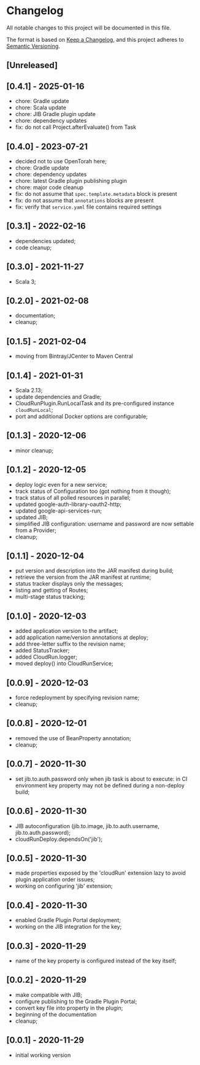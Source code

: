 # Changelog
All notable changes to this project will be documented in this file.

The format is based on [Keep a Changelog](https://keepachangelog.com/en/1.0.0/),
and this project adheres to [Semantic Versioning](https://semver.org/spec/v2.0.0.html).

## [Unreleased]

## [0.4.1] - 2025-01-16
- chore: Gradle update
- chore: Scala update
- chore: JIB Gradle plugin update
- chore: dependency updates
- fix: do not call Project.afterEvaluate() from Task

## [0.4.0] - 2023-07-21
- decided not to use OpenTorah here;
- chore: Gradle update
- chore: dependency updates
- chore: latest Gradle plugin publishing plugin
- chore: major code cleanup
- fix: do not assume that `spec.template.metadata` block is present
- fix: do not assume that `annotations` blocks are present
- fix: verify that `service.yaml` file contains required settings

## [0.3.1] - 2022-02-16
- dependencies updated;
- code cleanup;

## [0.3.0] - 2021-11-27
- Scala 3;

## [0.2.0] - 2021-02-08
- documentation;
- cleanup;

## [0.1.5] - 2021-02-04
- moving from Bintray/JCenter to Maven Central

## [0.1.4] - 2021-01-31
- Scala 2.13;
- update dependencies and Gradle;
- CloudRunPlugin.RunLocalTask and its pre-configured instance `cloudRunLocal`;
- port and additional Docker options are configurable;

## [0.1.3] - 2020-12-06
- minor cleanup;

## [0.1.2] - 2020-12-05
- deploy logic even for a new service;
- track status of Configuration too (got nothing from it though);
- track status of all polled resources in parallel;
- updated google-auth-library-oauth2-http;
- updated google-api-services-run;
- updated JIB;
- simplified JIB configuration: username and password are now settable from a Provider;
- cleanup;

## [0.1.1] - 2020-12-04
- put version and description into the JAR manifest during build;
- retrieve the version from the JAR manifest at runtime;
- status tracker displays only the messages;
- listing and getting of Routes;
- multi-stage status tracking;

## [0.1.0] - 2020-12-03
- added application version to the artifact;
- add application name/version annotations at deploy;
- add three-letter suffix to the revision name;
- added StatusTracker;
- added CloudRun.logger;
- moved deploy() into CloudRunService;

## [0.0.9] - 2020-12-03
- force redeployment by specifying revision name;
- cleanup;

## [0.0.8] - 2020-12-01
- removed the use of BeanProperty annotation;
- cleanup;

## [0.0.7] - 2020-11-30
- set jib.to.auth.password only when jib task is about to execute:
  in CI environment key property may not be defined during a non-deploy build;
  
## [0.0.6] - 2020-11-30
- JIB autoconfiguration (jib.to.image, jib.to.auth.username, jib.to.auth.password);
- cloudRunDeploy.dependsOn('jib');

## [0.0.5] - 2020-11-30
- made properties exposed by the 'cloudRun' extension lazy to avoid plugin application order issues;
- working on configuring 'jib' extension;

## [0.0.4] - 2020-11-30
- enabled Gradle Plugin Portal deployment;
- working on the JIB integration for the key;

## [0.0.3] - 2020-11-29
- name of the key property is configured instead of the key itself;

## [0.0.2] - 2020-11-29
- make compatible with JIB;
- configure publishing to the Gradle Plugin Portal;
- convert key file into property in the plugin;
- beginning of the documentation
- cleanup;

## [0.0.1] - 2020-11-29
- initial working version
